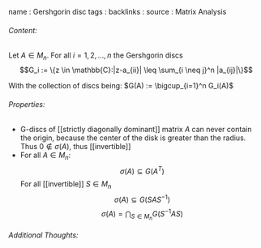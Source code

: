 name : Gershgorin disc
tags : 
backlinks : 
source : Matrix Analysis

###### Content:
Let $A \in M_n$. For all $i = 1,2,...,n$ the Gershgorin discs $$G_i := \{z \in \mathbb{C}:|z-a_{ii}| \leq \sum_{i \neq j}^n |a_{ij}|\}$$

With the collection of discs being: $G(A) := \bigcup_{i=1}^n G_i(A)$

###### Properties:
- G-discs of [[strictly diagonally dominant]] matrix $A$ can never contain the origin, because the center of the disk is greater than the radius. Thus $0 \notin \sigma(A)$, thus [[invertible]]
- For all $A \in M_n$: $$\sigma(A) \subseteq G(A^T) $$ For all [[invertible]] $S\in M_n$ $$ \sigma(A) \subseteq G(SAS^{-1})$$ $$\sigma(A) = \bigcap_{S\in M_n} G(S^{-1}AS) $$

###### Additional Thoughts:
